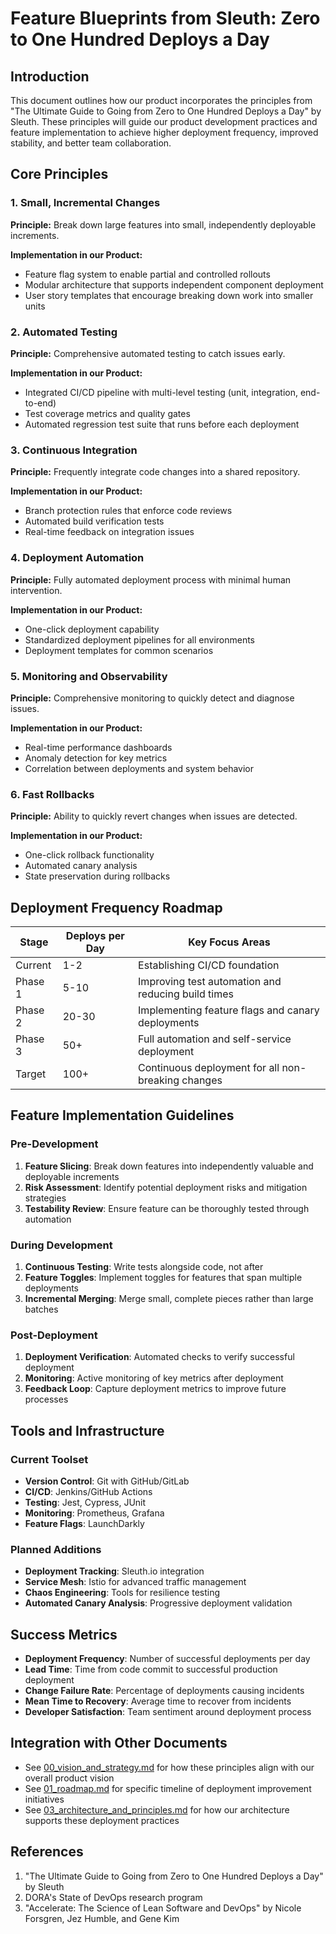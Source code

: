 # Feature Blueprints from Sleuth: Zero to One Hundred Deploys a Day

## Introduction

This document outlines how our product incorporates the principles from "The Ultimate Guide to Going from Zero to One Hundred Deploys a Day" by Sleuth. These principles will guide our product development practices and feature implementation to achieve higher deployment frequency, improved stability, and better team collaboration.

## Core Principles

### 1. Small, Incremental Changes

**Principle:** Break down large features into small, independently deployable increments.

**Implementation in our Product:**
- Feature flag system to enable partial and controlled rollouts
- Modular architecture that supports independent component deployment
- User story templates that encourage breaking down work into smaller units

### 2. Automated Testing

**Principle:** Comprehensive automated testing to catch issues early.

**Implementation in our Product:**
- Integrated CI/CD pipeline with multi-level testing (unit, integration, end-to-end)
- Test coverage metrics and quality gates
- Automated regression test suite that runs before each deployment

### 3. Continuous Integration

**Principle:** Frequently integrate code changes into a shared repository.

**Implementation in our Product:**
- Branch protection rules that enforce code reviews
- Automated build verification tests
- Real-time feedback on integration issues

### 4. Deployment Automation

**Principle:** Fully automated deployment process with minimal human intervention.

**Implementation in our Product:**
- One-click deployment capability
- Standardized deployment pipelines for all environments
- Deployment templates for common scenarios

### 5. Monitoring and Observability

**Principle:** Comprehensive monitoring to quickly detect and diagnose issues.

**Implementation in our Product:**
- Real-time performance dashboards
- Anomaly detection for key metrics
- Correlation between deployments and system behavior

### 6. Fast Rollbacks

**Principle:** Ability to quickly revert changes when issues are detected.

**Implementation in our Product:**
- One-click rollback functionality
- Automated canary analysis
- State preservation during rollbacks

## Deployment Frequency Roadmap

| Stage | Deploys per Day | Key Focus Areas |
|-------|----------------|------------------|
| Current | 1-2 | Establishing CI/CD foundation |
| Phase 1 | 5-10 | Improving test automation and reducing build times |
| Phase 2 | 20-30 | Implementing feature flags and canary deployments |
| Phase 3 | 50+ | Full automation and self-service deployment |
| Target | 100+ | Continuous deployment for all non-breaking changes |

## Feature Implementation Guidelines

### Pre-Development

1. **Feature Slicing**: Break down features into independently valuable and deployable increments
2. **Risk Assessment**: Identify potential deployment risks and mitigation strategies
3. **Testability Review**: Ensure feature can be thoroughly tested through automation

### During Development

1. **Continuous Testing**: Write tests alongside code, not after
2. **Feature Toggles**: Implement toggles for features that span multiple deployments
3. **Incremental Merging**: Merge small, complete pieces rather than large batches

### Post-Deployment

1. **Deployment Verification**: Automated checks to verify successful deployment
2. **Monitoring**: Active monitoring of key metrics after deployment
3. **Feedback Loop**: Capture deployment metrics to improve future processes

## Tools and Infrastructure

### Current Toolset

- **Version Control**: Git with GitHub/GitLab
- **CI/CD**: Jenkins/GitHub Actions
- **Testing**: Jest, Cypress, JUnit
- **Monitoring**: Prometheus, Grafana
- **Feature Flags**: LaunchDarkly

### Planned Additions

- **Deployment Tracking**: Sleuth.io integration
- **Service Mesh**: Istio for advanced traffic management
- **Chaos Engineering**: Tools for resilience testing
- **Automated Canary Analysis**: Progressive deployment validation

## Success Metrics

- **Deployment Frequency**: Number of successful deployments per day
- **Lead Time**: Time from code commit to successful production deployment
- **Change Failure Rate**: Percentage of deployments causing incidents
- **Mean Time to Recovery**: Average time to recover from incidents
- **Developer Satisfaction**: Team sentiment around deployment process

## Integration with Other Documents

- See [00_vision_and_strategy.md](./00_vision_and_strategy.md) for how these principles align with our overall product vision
- See [01_roadmap.md](./01_roadmap.md) for specific timeline of deployment improvement initiatives
- See [03_architecture_and_principles.md](./03_architecture_and_principles.md) for how our architecture supports these deployment practices

## References

1. "The Ultimate Guide to Going from Zero to One Hundred Deploys a Day" by Sleuth
2. DORA's State of DevOps research program
3. "Accelerate: The Science of Lean Software and DevOps" by Nicole Forsgren, Jez Humble, and Gene Kim